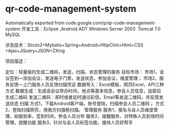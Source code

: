 # qr-code-management-system
Automatically exported from code.google.com/p/qr-code-management-system
开发工具：Eclipse ,Android ADT Windows Server 2003 &nbsp;Tomcat 7.0 MySQL

涉及技术：Struts2+Mybatis+Spring+Android+HttpClint+Html+CSS +Ajax+JQuery+JSON+ZXing

项目描述：

定位：轻量级的生成二维码，发送，扫描，状态管理的服务
目标市场：
市场1，会议签到&mdash;添加会议，发送电子门票，发送状态，参加会议，维度管理；
市场2，服务反馈&mdash;上门服务人员反馈扫描凭证
数据导入：Excel模板，网页Excel，API三种方式
数据生成：生成该会议举办时间，地点等基本信息，参会人员信息，加密后生成二维码
发送二维码：即时或者定时通过彩信，Email等发送二维码，并反馈发送状态
扫描
方式1，下载Android客户端，账号登陆，扫描参会人员二维码；
方式2，登陆扫描网页，用我方扫描枪扫描。
管理服务
服务1，报名与会人员维度管理，如报到率，签到时间，参会人员分布
服务2，提醒服务，对特殊人员到场时间管理，提醒功能
服务3，针对与会人员标签功能，接待人员好帮手
